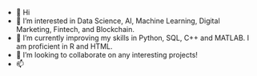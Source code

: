 - 👋 Hi
- 👀 I’m interested in Data Science, AI, Machine Learning, Digital Marketing, Fintech, and Blockchain.
- 🌱 I’m currently improving my skills in Python, SQL, C++ and MATLAB. I am proficient in R and HTML.
- 💞️ I’m looking to collaborate on any interesting projects!
- 📫 

<!---
zhannie78/zhannie78 is a ✨ special ✨ repository because its `README.md` (this file) appears on your GitHub profile.
You can click the Preview link to take a look at your changes.
--->
